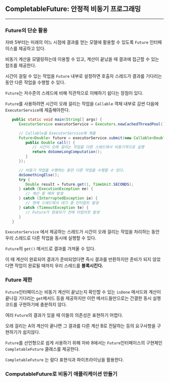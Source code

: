 ## CompletableFuture: 안정적 비동기 프로그래밍

---

### Future의 단순 활용

자바 5부터는 미래의 어느 시점에 결과를 얻는 모델에 활용할 수 있도록 `Future` 인터페이스를 제공하고 있다.

비동기 계산을 모델링하는데 이용할 수 있고, 계산이 끝났을 때 결과에 접근할 수 있는 참조를 제공한다.

시간이 걸릴 수 있는 작업을 `Future` 내부로 설정하면 호출자 스레드가 결과를 기다리는 동안 다른 작업을 수행할 수 있다.

`Future`는 저수준의 스레드에 비해 직관적으로 이해하기 쉽다는 장점이 있다.

`Future`를 사용하려면 시간이 오래 걸리는 작업을 `Callable` 객체 내부로 감싼 다음에 `ExecutorService`에 제출해야한다.

```java
   public static void main(String[] args) {
      ExecutorService executorService = Executors.newCachedThreadPool();

      // Callable을 ExecutorService에 제출
      Future<Double> future = executorService.submit(new Callable<Double>() {
         public Double call() {
            // 시간이 오래 걸리는 작업을 다른 스레드에서 비동기적으로 실행
            return doSomeLongComputation();
         }
      });

      // 비동기 작업을 수행하는 동안 다른 작업을 수행할 수 있다.
      doSomethingElse();
      try {
         Double result = future.get(1, TimeUnit.SECONDS);
      } catch (ExecutionException ee) {
         // 계산 중 예외 발생
      } catch (InterruptedException ie) {
         // 현재 스레드에서 대기 중 인터럽트 발생
      } catch (TimeoutException te) {
         // Future가 완료되기 전에 타임아웃 발생
      }
   }
```

`ExecutorService` 에서 제공하는 스레드가 시간이 오래 걸리는 작업을 처리하는 동안 우리 스레드로 다른 작업을 동시에 실행할 수 있다.

`Future`의 `get()` 메서드로 결과를 가져올 수 있다.

이 때 계산이 완료되어 결과가 준비되었다면 즉시 결과를 반환하지만 준비가 되지 않았다면 작업이 완료될 때까지 우리 스레드를 **블록시킨다.**

### Future 제한

`Future`인터페이스는 비동기 계산이 끝났는지 확인할 수 있는 `isDone` 메서드와 계산이 끝나길 기다리는 `get`메서드 등을 제공하지만 이런 메서드들만으로는 간결한 동시 실행 코드를 구현하기에 충분하지 않다.

여러 `Future`의 결과가 있을 때 이들의 의존성은 표현하기 어렵다.

오래 걸리는 A의 계산이 끝나면 그 결과를 다른 계산 B로 전달하는 등의 요구사항을 구현하기가 쉽지않다.

`Future`를 선언형으로 쉽게 사용하기 위해 자바 8에서는 `Future`인터페이스의 구현체인 `CompletableFuture` 클래스를 제공한다.

`CompletableFuture` 는 람다 표현식과 파이프라이닝을 활용한다.

### ComputableFuture로 비동기 애플리케이션 만들기
